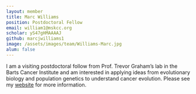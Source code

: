 ```yaml
---
layout: member
title: Marc Williams
position: Postdoctoral Fellow
email: william1@mskcc.org
scholar: yS47gHMAAAAJ
github: marcjwilliams1
image: /assets/images/team/Williams-Marc.jpg
alum: false
---
```


I am a visiting postdoctoral follow from Prof. Trevor Graham’s lab in the Barts Cancer Institute and am interested in applying ideas from evolutionary biology and population genetics to understand cancer evolution. Please see my [website](https://marcjwilliams1.github.io/) for more information.
